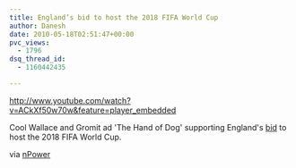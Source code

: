 ```yaml
---
title: England’s bid to host the 2018 FIFA World Cup
author: Danesh
date: 2010-05-18T02:51:47+00:00
pvc_views:
  - 1796
dsq_thread_id:
  - 1160442435

---
```

http://www.youtube.com/watch?v=ACkXf50w70w&feature=player_embedded

Cool Wallace and Gromit ad 'The Hand of Dog' supporting England's [bid][1] to host the 2018 FIFA World Cup.

via [nPower][2]

<div id="_mcePaste" style="position: absolute; left: -10000px; top: 0px; width: 1px; height: 1px; overflow: hidden;">
  <h2>
    England's bid to host the 2018 FIFA World Cup<sup>TM</sup>
  </h2>
</div>

 [1]: http://en.wikipedia.org/wiki/2018_and_2022_FIFA_World_Cup_bids
 [2]: http://www.npower.com/web/backthebid/index.htm